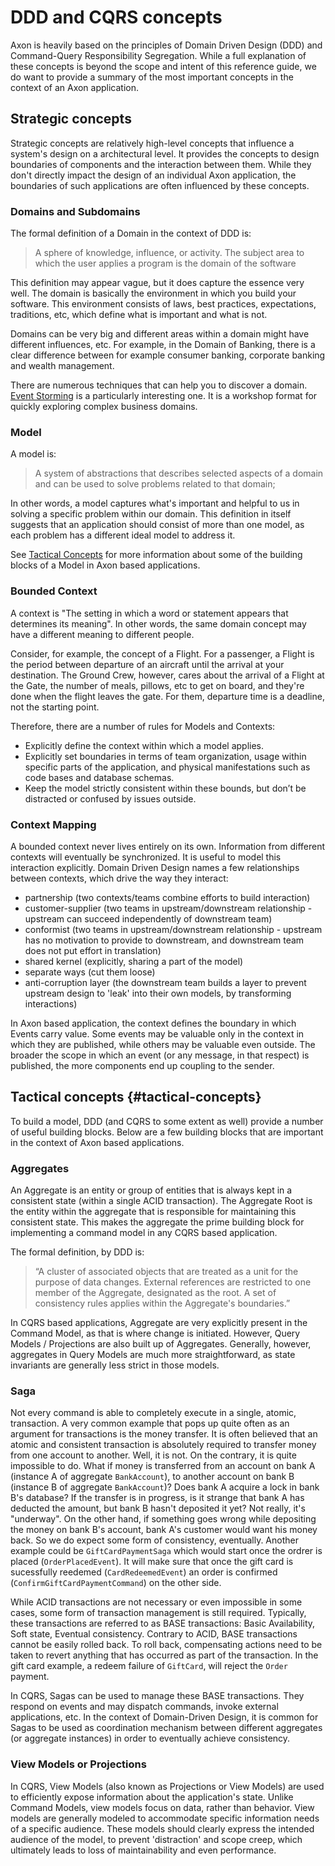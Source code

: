 # DDD and CQRS concepts

Axon is heavily based on the principles of Domain Driven Design (DDD) and Command-Query Responsibility Segregation. 
While a full explanation of these concepts is beyond the scope and intent of this reference guide, we do want to provide a 
summary of the most important concepts in the context of an Axon application.

## Strategic concepts

Strategic concepts are relatively high-level concepts that influence a system's design on a architectural level. It provides
the concepts to design boundaries of components and the interaction between them. While they don't directly impact the 
design of an individual Axon application, the boundaries of such applications are often influenced by these concepts.

### Domains and Subdomains

The formal definition of a Domain in the context of DDD is:

 > A sphere of knowledge, influence, or activity. The subject area to which the user applies a program is the domain of the software
 
This definition may appear vague, but it does capture the essence very well. The domain is basically the environment in which
you build your software. This environment consists of laws, best practices, expectations, traditions, etc, which define
what is important and what is not. 

Domains can be very big and different areas within a domain might have different influences, etc. For example, in the 
Domain of Banking, there is a clear difference between for example consumer banking, corporate banking and wealth 
management. 

There are numerous techniques that can help you to discover a domain. [Event Storming](https://www.eventstorming.com/book/) is a particularly interesting one. It is a workshop format for quickly exploring complex business domains.

### Model

A model is:

> A system of abstractions that describes selected aspects of a domain and can be used to solve problems related to that domain;

In other words, a model captures what's important and helpful to us in solving a specific problem within our domain. This
definition in itself suggests that an application should consist of more than one model, as each problem has a different
ideal model to address it.

See [Tactical Concepts](#tactical-concepts) for more information about some of the building blocks of a Model in Axon based
applications. 

### Bounded Context 

A context is "The setting in which a word or statement appears that determines its meaning". In other words, the same
domain concept may have a different meaning to different people.

Consider, for example, the concept of a Flight. For a passenger, a Flight is the period between departure of an aircraft
until the arrival at your destination. The Ground Crew, however, cares about the arrival of a Flight at the Gate, the
number of meals, pillows, etc to get on board, and they're done when the flight leaves the gate. For them, departure 
time is a deadline, not the starting point. 

Therefore, there are a number of rules for Models and Contexts:

 - Explicitly define the context within which a model applies.
 - Explicitly set boundaries in terms of team organization, usage within specific parts of the application, and physical manifestations such as code bases and database schemas.
 - Keep the model strictly consistent within these bounds, but don’t be distracted or confused by issues outside.

### Context Mapping

A bounded context never lives entirely on its own. Information from different contexts will eventually be synchronized. It
is useful to model this interaction explicitly. Domain Driven Design names a few relationships between contexts, which
drive the way they interact: 

 * partnership (two contexts/teams combine efforts to build interaction)
 * customer-supplier (two teams in upstream/downstream relationship - upstream can succeed independently of downstream team)
 * conformist (two teams in upstream/downstream relationship - upstream has no motivation to provide to downstream, and downstream team does not put effort in translation)
 * shared kernel (explicitly, sharing a part of the model)
 * separate ways (cut them loose)
 * anti-corruption layer (the downstream team builds a layer to prevent upstream design to 'leak' into their own models, by transforming interactions)

In Axon based application, the context defines the boundary in which Events carry value. Some events may be valuable only
in the context in which they are published, while others may be valuable even outside. The broader the scope in which an
event (or any message, in that respect) is published, the more components end up coupling to the sender.

## Tactical concepts {#tactical-concepts}

To build a model, DDD (and CQRS to some extent as well) provide a number of useful building blocks. Below are a few building
blocks that are important in the context of Axon based applications.

### Aggregates

An Aggregate is an entity or group of entities that is always kept in a consistent state (within a single ACID transaction). The Aggregate Root is the entity within the aggregate that is responsible for maintaining this consistent state. This makes the aggregate the prime building block for implementing a command model in any CQRS based application.

The formal definition, by DDD is: 
> “A cluster of associated objects that are treated as a unit for the purpose of data changes. External references are restricted to one member of the Aggregate, designated as the root. A set of consistency rules applies within the Aggregate's boundaries.”

In CQRS based applications, Aggregate are very explicitly present in the Command Model, as that is where change is initiated. 
However, Query Models / Projections are also built up of Aggregates. Generally, however, aggregates in Query Models are
much more straightforward, as state invariants are generally less strict in those models. 

### Saga

Not every command is able to completely execute in a single, atomic, transaction. A very common example that pops up quite often as an argument for transactions is the money transfer. It is often believed that an atomic and consistent transaction is absolutely required to transfer money from one account to another. Well, it is not. On the contrary, it is quite impossible to do. What if money is transferred from an account on bank A (instance A of aggregate `BankAccount`), to another account on bank B (instance B of aggregate `BankAccount`)? Does bank A acquire a lock in bank B's database? If the transfer is in progress, is it strange that bank A has deducted the amount, but bank B hasn't deposited it yet? Not really, it's "underway". On the other hand, if something goes wrong while depositing the money on bank B's account, bank A's customer would want his money back. So we do expect some form of consistency, eventually. Another example could be `GiftCardPaymentSaga` which would start once the ordrer is placed (`OrderPlacedEvent`). It will make sure that once the gift card is sucessfully reedemed (`CardRedeemedEvent`) an order is confirmed (`ConfirmGiftCardPaymentCommand`) on the other side.

While ACID transactions are not necessary or even impossible in some cases, some form of transaction management is still required. Typically, these transactions are referred to as BASE transactions: Basic Availability, Soft state, Eventual consistency. Contrary to ACID, BASE transactions cannot be easily rolled back. To roll back, compensating actions need to be taken to revert anything that has occurred as part of the transaction. In the gift card example, a redeem failure of `GiftCard`, will reject the `Order` payment.

In CQRS, Sagas can be used to manage these BASE transactions. They respond on events and may dispatch commands, invoke external applications, etc. In the context of Domain-Driven Design, it is common for Sagas to be used as coordination mechanism between different aggregates (or aggregate instances) in order to eventually achieve consistency.

### View Models or Projections

In CQRS, View Models (also known as Projections or View Models) are used to efficiently expose information about the
application's state. Unlike Command Models, view models focus on data, rather than behavior. View models are generally
modeled to accommodate specific information needs of a specific audience. These models should clearly express the 
intended audience of the model, to prevent 'distraction' and scope creep, which ultimately leads to loss of 
maintainability and even performance.
